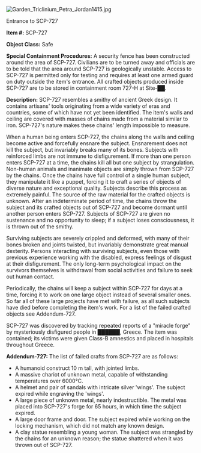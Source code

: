 ![Garden_Triclinium_Petra_Jordan1415.jpg](http://scp-wiki.wdfiles.com/local--files/scp-727/Garden_Triclinium_Petra_Jordan1415.jpg)

Entrance to SCP-727

**Item #:** SCP-727

**Object Class:** Safe

**Special Containment Procedures:** A security fence has been constructed around the area of SCP-727. Civilians are to be turned away and officials are to be told that the area around SCP-727 is geologically unstable. Access to SCP-727 is permitted only for testing and requires at least one armed guard on duty outside the item's entrance. All crafted objects produced inside SCP-727 are to be stored in containment room 727-H at Site-██.

**Description:** SCP-727 resembles a smithy of ancient Greek design. It contains artisans' tools originating from a wide variety of eras and countries, some of which have not yet been identified. The item's walls and ceiling are covered with masses of chains made from a material similar to iron. SCP-727's nature makes these chains' length impossible to measure.

When a human being enters SCP-727, the chains along the walls and ceiling become active and forcefully ensnare the subject. Ensnarement does not kill the subject, but invariably breaks many of its bones. Subjects with reinforced limbs are not immune to disfigurement. If more than one person enters SCP-727 at a time, the chains kill all but one subject by strangulation. Non-human animals and inanimate objects are simply thrown from SCP-727 by the chains. Once the chains have full control of a single human subject, they manipulate it like a puppet, forcing it to craft a series of objects of diverse nature and exceptional quality. Subjects describe this process as extremely painful. The source of the raw material for the crafted objects is unknown. After an indeterminate period of time, the chains throw the subject and its crafted objects out of SCP-727 and become dormant until another person enters SCP-727. Subjects of SCP-727 are given no sustenance and no opportunity to sleep; if a subject loses consciousness, it is thrown out of the smithy.

Surviving subjects are severely crippled and deformed, with many of their bones broken and joints twisted, but invariably demonstrate great manual dexterity. Persons interacting with surviving subjects, even those with previous experience working with the disabled, express feelings of disgust at their disfigurement. The only long-term psychological impact on the survivors themselves is withdrawal from social activities and failure to seek out human contact.

Periodically, the chains will keep a subject within SCP-727 for days at a time, forcing it to work on one large object instead of several smaller ones. So far all of these large projects have met with failure, as all such subjects have died before completing the item's work. For a list of the failed crafted objects see Addendum-727.

SCP-727 was discovered by tracking repeated reports of a "miracle forge" by mysteriously disfigured people in ██████, Greece. The item was contained; its victims were given Class-B amnestics and placed in hospitals throughout Greece.

**Addendum-727:** The list of failed crafts from SCP-727 are as follows:

*   A humanoid construct 10 m tall, with jointed limbs.
*   A massive chariot of unknown metal, capable of withstanding temperatures over 6000°C.
*   A helmet and pair of sandals with intricate silver 'wings'. The subject expired while engraving the 'wings'.
*   A large piece of unknown metal, nearly indestructible. The metal was placed into SCP-727's forge for 65 hours, in which time the subject expired.
*   A large door frame and door. The subject expired while working on the locking mechanism, which did not match any known design.
*   A clay statue resembling a young woman. The subject was strangled by the chains for an unknown reason; the statue shattered when it was thrown out of SCP-727.